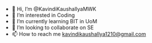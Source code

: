- 👋 Hi, I’m @KavindiKaushallyaMWK
- 👀 I’m interested in Coding
- 🌱 I’m currently learning BIT in UoM
- 💞️ I’m looking to collaborate on SE
- 📫 How to reach me kavindikaushallya1210@gmail.com


<!---
KavindiKaushallyaMWK/KavindiKaushallyaMWK is a ✨ special ✨ repository because its `README.md` (this file) appears on your GitHub profile.
You can click the Preview link to take a look at your changes.
--->
